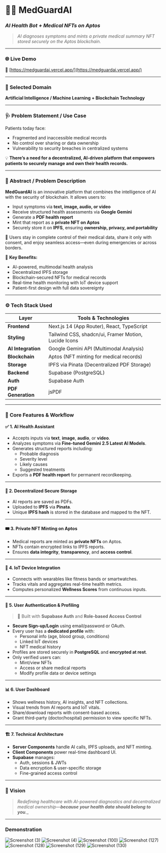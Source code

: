 # 🧠💊 **MedGuardAI**  
### *AI Health Bot + Medical NFTs on Aptos*  
> *AI diagnoses symptoms and mints a private medical summary NFT stored securely on the Aptos blockchain.*

---

### 🌐 **Live Demo**  
🔗 [https://medguardai.vercel.app/](https://medguardai.vercel.app/)

---

### 🧩 **Selected Domain**  
**Artificial Intelligence / Machine Learning + Blockchain Technology**

---

### 🩺 **Problem Statement / Use Case**  
Patients today face:
- Fragmented and inaccessible medical records  
- No control over sharing or data ownership  
- Vulnerability to security breaches in centralized systems  

💡 **There’s a need for a decentralized, AI-driven platform that empowers patients to securely manage and own their health records.**

---

### 📄 **Abstract / Problem Description**  
**MedGuardAI** is an innovative platform that combines the intelligence of AI with the security of blockchain. It allows users to:
- Input symptoms via **text, image, audio, or video**
- Receive structured health assessments via **Google Gemini**
- Generate a **PDF health report**
- Mint that report as a **private NFT on Aptos**
- Securely store it on **IPFS**, ensuring **ownership, privacy, and portability**

🔐 Users stay in complete control of their medical data, share it only with consent, and enjoy seamless access—even during emergencies or across borders.

🎯 **Key Benefits:**
- AI-powered, multimodal health analysis
- Decentralized IPFS storage
- Blockchain-secured NFTs for medical records
- Real-time health monitoring with IoT device support
- Patient-first design with full data sovereignty

---

### ⚙️ **Tech Stack Used**  
| Layer | Tools & Technologies |
|-------|----------------------|
| **Frontend** | Next.js 14 (App Router), React, TypeScript |
| **Styling** | Tailwind CSS, shadcn/ui, Framer Motion, Lucide Icons |
| **AI Integration** | Google Gemini API (Multimodal Analysis) |
| **Blockchain** | Aptos (NFT minting for medical records) |
| **Storage** | IPFS via Pinata (Decentralized PDF Storage) |
| **Backend** | Supabase (PostgreSQL) |
| **Auth** | Supabase Auth |
| **PDF Generation** | jsPDF |

---

### 🚀 **Core Features & Workflow**

#### ✅ 1. **AI Health Assistant**
- Accepts inputs via **text**, **image**, **audio**, or **video**.
- Analyzes symptoms via **Fine-tuned Gemini 2.5 Latest AI Models**.
- Generates structured reports including:
  - Probable diagnosis
  - Severity level
  - Likely causes
  - Suggested treatments
- Exports a **PDF health report** for permanent recordkeeping.

---

#### 🔐 2. **Decentralized Secure Storage**
- AI reports are saved as PDFs.
- Uploaded to **IPFS** via **Pinata**.
- Unique **IPFS hash** is stored in the database and mapped to the NFT.

---

#### 🎟️ 3. **Private NFT Minting on Aptos**
- Medical reports are minted as **private NFTs** on Aptos.
- NFTs contain encrypted links to IPFS reports.
- Ensures **data integrity**, **transparency**, and **access control**.

---

#### 📲 4. **IoT Device Integration**
- Connects with wearables like fitness bands or smartwatches.
- Tracks vitals and aggregates real-time health metrics.
- Computes personalized **Wellness Scores** from continuous inputs.

---

#### 👤 5. **User Authentication & Profiling**  
> 🔐 Built with **Supabase Auth** and **Role-based Access Control**

- **Secure Sign-up/Login** using email/password or OAuth.
- Every user has a **dedicated profile** with:
  - Personal info (age, blood group, conditions)
  - Linked IoT devices
  - NFT medical history
- Profiles are stored securely in **PostgreSQL** and **encrypted at rest**.
- Only verified users can:
  - Mint/view NFTs
  - Access or share medical reports
  - Modify profile data or device settings

---

#### 📊 6. **User Dashboard**
- Shows wellness history, AI insights, and NFT collections.
- Visual trends from AI reports and IoT vitals.
- Share/download reports with consent-based access.
- Grant third-party (doctor/hospital) permission to view specific NFTs.

---

#### 🏗️ 7. **Technical Architecture**
- **Server Components** handle AI calls, IPFS uploads, and NFT minting.
- **Client Components** power real-time dashboard UI.
- **Supabase** manages:
  - Auth, sessions & JWTs
  - Data encryption & user-specific storage
  - Fine-grained access control

---


### 🌟 **Vision**
> *Redefining healthcare with AI-powered diagnostics and decentralized medical ownership—**because your health data should belong to you**.*_

---

### **Demonstration**



![Screenshot (3)](https://github.com/user-attachments/assets/6cfcf783-2ee8-4383-8bf6-e4ca6e3a9421)
![Screenshot (4)](https://github.com/user-attachments/assets/c59780b3-16ec-414c-b566-4940a627e53f)
![Screenshot (100)](https://github.com/user-attachments/assets/276647ca-2e57-4f46-a0f1-3d4081f90043)
![Screenshot (127)](https://github.com/user-attachments/assets/fcc8ff34-8d43-42c9-8a80-20ae5b847592)
![Screenshot (128)](https://github.com/user-attachments/assets/aff2a7eb-9fab-4d31-a5b6-318a20167303)
![Screenshot (129)](https://github.com/user-attachments/assets/5a03465d-4a85-4199-b8d0-b60708b12c83)
![Screenshot (130)](https://github.com/user-attachments/assets/0e24b5ad-53ed-4f28-9ab4-d55715e21b97)


